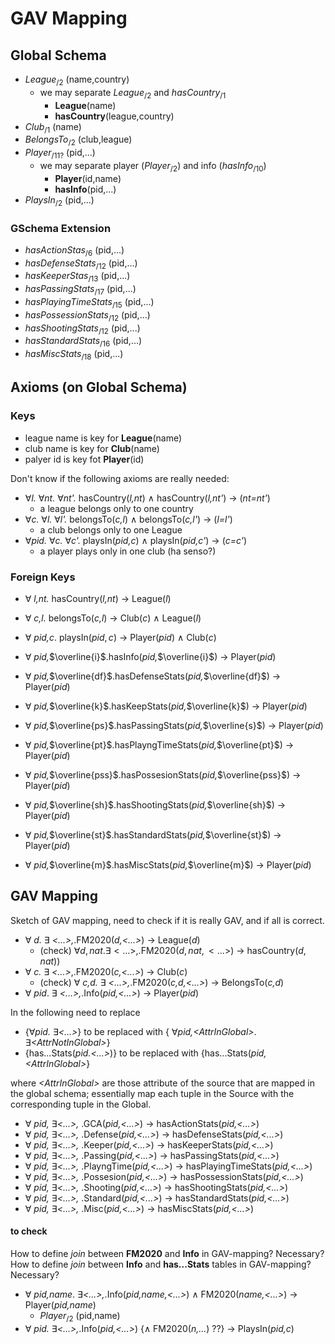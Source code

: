 # GAV Mapping

## Global Schema
- $League_{/2}$ (name,country)
	-  we may separate $League_{/2}$ and $hasCountry_{/1}$
		- **League**(name)
		- **hasCountry**(league,country)
- $Club_{/1}$ (name)
- $BelongsTo_{/2}$ (club,league)
- $Player_{/11?}$ (pid,...)
	- we may separate player $(Player_{/2})$ and info $(hasInfo_{/10})$ 
		- **Player**(id,name)
		- **hasInfo**(pid,...)
- $PlaysIn_{/2}$  (pid,...)

### GSchema Extension
- $hasActionStas_{/6}$ (pid,...)
- $hasDefenseStats_{/12}$ (pid,...)
- $hasKeeperStas_{/13}$ (pid,...)
- $hasPassingStats_{/17}$ (pid,...)
- $hasPlayingTimeStats_{/15}$ (pid,...)
- $hasPossessionStats_{/12}$ (pid,...)
- $hasShootingStats_{/12}$ (pid,...)
- $hasStandardStats_{/16}$ (pid,...)
- $hasMiscStats_{/18}$ (pid,...)



## Axioms (on Global Schema)
### Keys
- league name is key for **League**(name)
- club name is key for **Club**(name)
- palyer id is key fot **Player**(id)

Don't know if the following axioms are really needed:
- $\forall$*l.* $\forall$*nt.* $\forall$*nt'.* hasCountry(*l,nt*) $\wedge$ hasCountry(*l,nt'*) $\rightarrow$ (*nt=nt'*) 
	- a league belongs only to one country
- $\forall$*c.* $\forall$*l.* $\forall$*l'.* belongsTo(*c,l*) $\wedge$ belongsTo(*c,l'*) $\rightarrow$ (*l=l'*)
	- a club belongs only to one League 
- $\forall$*pid.* $\forall$*c.* $\forall$*c'.* playsIn(*pid,c*) $\wedge$ playsIn(*pid,c'*) $\rightarrow$ (*c=c'*)
	- a player plays only in one club (ha senso?)

### Foreign Keys
- $\forall$ *l,nt.* hasCountry(*l,nt*) $\rightarrow$ League(*l*)
- $\forall$ *c,l.* belongsTo(*c,l*) $\rightarrow$ Club(*c*) $\wedge$ League($l$)
- $\forall$ *pid,c*. playsIn($pid,c$) $\rightarrow$ Player(*pid*) $\wedge$ Club(*c*)

- $\forall$ *pid,*$\overline{i}$.hasInfo(*pid,*$\overline{i}$) $\rightarrow$ Player(*pid*)
- $\forall$ *pid,*$\overline{df}$.hasDefenseStats(*pid,*$\overline{df}$) $\rightarrow$ Player(*pid*)
- $\forall$ *pid,*$\overline{k}$.hasKeepStats(*pid,*$\overline{k}$) $\rightarrow$ Player(*pid*)
- $\forall$ *pid,*$\overline{ps}$.hasPassingStats(*pid,*$\overline{s}$) $\rightarrow$ Player(*pid*)
- $\forall$ *pid,*$\overline{pt}$.hasPlayngTimeStats(*pid,*$\overline{pt}$) $\rightarrow$ Player(*pid*)
- $\forall$ *pid,*$\overline{pss}$.hasPossesionStats(*pid,*$\overline{pss}$) $\rightarrow$ Player(*pid*)
- $\forall$ *pid,*$\overline{sh}$.hasShootingStats(*pid,*$\overline{sh}$) $\rightarrow$ Player(*pid*)
- $\forall$ *pid,*$\overline{st}$.hasStandardStats(*pid,*$\overline{st}$) $\rightarrow$ Player(*pid*)
- $\forall$ *pid,*$\overline{m}$.hasMiscStats(*pid,*$\overline{m}$) $\rightarrow$ Player(*pid*)



## GAV Mapping
Sketch of GAV mapping, need to check if it is really GAV, and if all is correct.

- $\forall$ *d.* $\exists$ *<...>,*.FM2020(*d,<...>*) $\rightarrow$ League(*d*)
	- (check) $\forall d,nat. \exists <...>,$.FM2020($d,nat,<...>$) $\rightarrow$ hasCountry($d,nat$))
- $\forall$ *c.* $\exists$ *<...>*,.FM2020(*c,<...>*) $\rightarrow$ Club($c$) 
	- (check) $\forall$ *c,d.* $\exists$ *<...>,*.FM2020(*c,d,<...>*) $\rightarrow$ BelongsTo(*c,d*)
- $\forall$ *pid*. $\exists$ *<...>,*.Info(*pid,<...>*) $\rightarrow$ Player(*pid*)

In the following need to replace 
- {$\forall$*pid.* $\exists$*<...>*} to be replaced with {  $\forall$*pid,\<AttrInGlobal>*. $\exists$*\<AttrNotInGlobal>*}
- {has...Stats(*pid.<...>*)} to be replaced with {has...Stats(*pid,\<AttrInGlobal>*}

where *\<AttrInGlobal>* are those attribute of the source that are mapped in the global schema; essentially map each tuple in the Source with the corresponding tuple in the Global.

- $\forall$ *pid,* $\exists$*<...>,* .GCA(*pid,<...>*) $\rightarrow$ hasActionStats(*pid,<...>*)
- $\forall$ *pid,* $\exists$*<...>,* .Defense(*pid,<...>*) $\rightarrow$ hasDefenseStats(*pid,<...>*)
- $\forall$ *pid,* $\exists$*<...>,* .Keeper(*pid,<...>*) $\rightarrow$ hasKeeperStats(*pid,<...>*)
- $\forall$ *pid,* $\exists$*<...>,* .Passing(*pid,<...>*) $\rightarrow$ hasPassingStats(*pid,<...>*)
- $\forall$ *pid,* $\exists$*<...>,* .PlayngTime(*pid,<...>*) $\rightarrow$ hasPlayingTimeStats(*pid,<...>*)
- $\forall$ *pid,* $\exists$*<...>,* .Possesion(*pid,<...>*) $\rightarrow$ hasPossessionStats(*pid,<...>*)
- $\forall$ *pid,* $\exists$*<...>,* .Shooting(*pid,<...>*) $\rightarrow$ hasShootingStats(*pid,<...>*)
- $\forall$ *pid,* $\exists$*<...>,* .Standard(*pid,<...>*) $\rightarrow$ hasStandardStats(*pid,<...>*)
- $\forall$ *pid,* $\exists$*<...>,* .Misc(*pid,<...>*) $\rightarrow$ hasMiscStats(*pid,<...>*)

#### to check
How to define *join* between **FM2020** and **Info** in GAV-mapping? Necessary?
How to define *join* between **Info** and **has...Stats** tables in GAV-mapping? Necessary?
- $\forall$ *pid,name*. $\exists$*<...>,*.Info(*pid,name,<...>*) $\wedge$ FM2020(*name,<...>*) $\rightarrow$ Player(*pid,name*)
	- $Player_{/2}$ (pid,name)
- $\forall$ *pid.* $\exists$*<...>,*.Info(*pid,<...>*) {$\wedge$ FM2020(*n,...*) ??} $\rightarrow$ PlaysIn(*pid,c*)